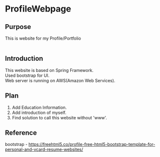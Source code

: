# ProfileWebpage


## Purpose  
  This is website for my Profile/Portfolio <br>  


## Introduction
  This website is based on Spring Framework. <br>
  Used bootstrap for UI. <br>
  Web server is running on AWS(Amazon Web Services).

## Plan
  1. Add Education Information.
  2. Add introduction of myself.
  3. Find solution to call this website without 'www'.
  
## Reference
  bootstrap - https://freehtml5.co/profile-free-html5-bootstrap-template-for-personal-and-vcard-resume-websites/

